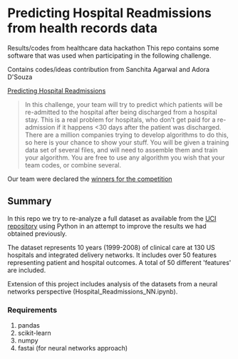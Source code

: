 # Predicting Hospital Readmissions from health records data
Results/codes from healthcare data hackathon
This repo contains some software that was used when participating in the following challenge. 

Contains codes/ideas contribution from Sanchita Agarwal and Adora D'Souza

[Predicting Hospital Readmissions](http://rochackhealth.com/healthcare-deep-data-dive-2016/2016_chal1/)
>In this challenge, your team will try to predict which patients will be re-admitted to the hospital after being discharged from a hospital stay.  This is a real problem for hospitals, who don’t get paid for a re-admission if it happens <30 days after the patient was discharged.  There are a million companies trying to develop algorithms to do this, so here is your chance to show your stuff.  You will be given a training data set of several files, and will need to assemble them and train your algorithm.  You are free to use any algorithm you wish that your team codes, or combine several. 


Our team were declared the [winners for the competition](http://rochackhealth.com/healthcare-deep-data-dive-2016/winners2016/)

## Summary
In this repo we try to re-analyze a full dataset as available from the [UCI repository](https://archive.ics.uci.edu/ml/datasets/diabetes+130-us+hospitals+for+years+1999-2008) using Python in an attempt to improve the results we had obtained previously.

The dataset represents 10 years (1999-2008) of clinical care at 130 US hospitals and integrated delivery networks. It includes over 50 features representing patient and hospital outcomes. A total of 50 different 'features' are included.

Extension of this project includes analysis of the datasets from a neural networks perspective (Hospital_Readmissions_NN.ipynb).

### Requirements
1. pandas
2. scikit-learn
3. numpy
4. fastai (for neural networks approach)

